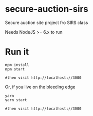 # secure-auction-sirs
Secure auction site project fro SIRS class

Needs NodeJS >= 6.x to run

# Run it
```
npm install
npm start

#then visit http://localhost://3000
```

Or, if you live on the bleeding edge
```
yarn
yarn start

#then visit http://localhost://3000
```
